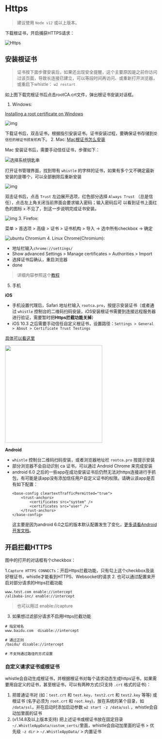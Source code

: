 # Https

> 建议使用 `Node v12` 或以上版本。


下载根证书，开启捕获HTTPS请求：

![Https](https://user-images.githubusercontent.com/11450939/83850712-e384cc80-a743-11ea-9cf4-c5c3f4cbf0c8.png)

## 安装根证书
> 证书按下面步骤安装后，如果还出现安全提醒，这个主要原因是之前你访问过该页面，导致长连接已建立，可以等段时间再访问、或重新打开浏览器，或重启下whistle： `w2 restart`

如上图下载完根证书后点击rootCA.crt文件，弹出根证书安装对话框。

1. Windows:

  [Installing a root certificate on Windows](https://msdn.microsoft.com/zh-cn/library/cc750534.aspx)

  ![img](../img/windows_rootca.jpeg)

  下载证书后，双击证书，根据指引安装证书。证书安装过程，要确保证书存储到`受信任的根证书颁发机构`下。
2. Mac: [Mac根证书怎么安装](http://zhidao.baidu.com/link?url=bQ8ZnDTxUIlqruQ56NYjBmwztWPlZtv9AIRazkoKeMsdpAq7mcwXOHQduRwmHV1M2hf143vqBxHzKb1tg0L03DJoj6XS109P8zBNF1E9uU_)

  Mac 安装证书后，需要手动信任证书，步骤如下：

 ![选择系统钥匙串](https://user-images.githubusercontent.com/11450939/62097992-3b001380-b2bb-11e9-878b-f19b8f38d176.png)

  打开证书管理界面，找到带有 `whistle` 的字样的证书，如果有多个又不确定最新安装的是哪个，可以全部删除后重新安装

  ![img](https://ae01.alicdn.com/kf/HTB1ZtoBdYsTMeJjSszh763GCFXai.png)

  双击证书后，点击 `Trust` 左边展开选项，红色部分选择 `Always Trust` （总是信任），点击左上角关闭当前界面会要求输入密码；输入密码后可
  以看到证书上面红色的图标 `x` 不见了，到这一步说明完成证书安装。

  ![img](https://ae01.alicdn.com/kf/HTB1UWItd8USMeJjy1zk761WmpXaT.png)
3. Firefox:

  菜单 > 首选项 > 高级 > 证书 > 证书机构 > 导入 -> 选中所有checkbox -> 确定
  
  ![ubuntu Chromium](https://cloud.githubusercontent.com/assets/16034964/20553721/9c3d1bda-b191-11e6-880f-9fd6976b95cc.png)
4. Linux Chrome(Chromium):
  * 地址栏输入`chrome://settings/`
  * Show advanced Settings > Manage certificates > Authorities > Import
  * 选择证书后确认，重启浏览器
  * done
  > 详细内容参照这个[教程](http://www.richud.com/wiki/Ubuntu_chrome_browser_import_self_signed_certificate)
5. 手机

  **iOS**
  * 手机设置代理后，Safari 地址栏输入 `rootca.pro`，按提示安装证书（或者通过 `whistle` 控制台的二维码扫码安装，iOS安装根证书需要到连接远程服务器进行验证，需要暂时把**Https拦截功能关掉**）
  * iOS 10.3 之后需要手动信任自定义根证书，设置路径：`Settings > General > About > Certificate Trust Testings`

  [具体可以看这里](http://www.neglectedpotential.com/2017/04/trusting-custom-root-certificates-on-ios-10-3/)

  <img src="../img/ios10.3_ca.PNG" width="320">

  **Android**
  * `whistle` 控制台二维码扫码安装，或者浏览器地址栏 `rootca.pro` 按提示安装
  * 部分浏览器不会自动识别 ca 证书，可以通过 Android Chrome 来完成安装
  * android 6.0 之后的一些app在成功安装证书后仍然无法对https连接进行手抓包，有可能是该app没有添加信任用户自定义证书的权限。请确认该app是否有如下配置：
    ```
    <base-config cleartextTrafficPermitted="true">
        <trust-anchors>
            <certificates src="system" />
            <certificates src="user" />
        </trust-anchors>
    </base-config>
    ```
    这主要是因为android 6.0之后的版本默认配置发生了变化，[更多请看Android开发文档](https://developer.android.com/training/articles/security-config#base-config)。

## 开启拦截HTTPS

图中的打开的对话框有个checkbox：

1.`Capture HTTPS CONNECTs`：开启Https拦截功能，只有勾上这个checkbox及装好根证书，whistle才能看到HTTPS、Websocket的请求
2. 也可以通过配置来开启对部分请求的Https拦截功能
  ```plain
  www.test.com enable://intercept
  /alibaba-inc/ enable://intercept
  ```
  > 也可以用过 enable://capture
3. 如果想过滤部分请求不启用Https拦截功能
  ```plain
  # 指定域名
  www.baidu.com  disable://intercept

  # 通过正则
  /baidu/ disable://intercept

  # 不支持通过路径的方式设置
  ```

  ### 自定义请求证书或根证书
  whistle会自动生成根证书，并根据根证书对每个请求动态生成https证书，如果需要用自定义的证书，甚至根证书，可以有两种方式(只支持 `.crt` 格式的证书)：

  1. 把普通证书对 (如：`test.crt` 和 `test.key`、`test2.crt` 和 `test2.key` 等等) 或根证书 (名字必须为 `root.crt` 和 `root.key`)，放在系统的某个目录，如 `/data/ssl`，并在启动时添加启动参数 `w2 start -z /data/ssl` ，whistle会自动加里面的证书
  2. (v1.14.8及以上版本支持) 把上述证书或根证书放在固定目录 `~/.WhistleAppData/custom_certs/`里面，whistle会自动加里面的证书
    > 优先级 `-z dir` > `~/.WhistleAppData/` > 内置证书